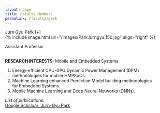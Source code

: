 ```yaml
---
layout: page
title: Faculty Members
permalink: /faculty/park
---
```


<div class="container" markdown="1">
<div class="header" markdown="1">Jurn Gyu Park [+]
</div>
<div class="content" markdown="1" style="min-height: 200px;">
{% include image.html url="/images/ParkJurngyu_150.jpg" align="right" %}


Assistant Professor 

<br><b>RESEARCH INTERESTS:</b> Mobile and Embedded Systems

1) Energy-efficient CPU-GPU Dynamic Power Management (DPM) methodologies for mobile HMPSoCs. <br>
2) Machine Learning enhanced Prediction Model building methodologies for Embedded Systems. <br>
3) Mobile Machine  Learning and  Deep Neural Networks (DNNs). <br>

<I>List of publications:</I><br> <a href="https://scholar.google.com/citations?user=1Yscm9sAAAAJ&hl=en" target="_blank">Google Scholoar: Jurn-Gyu Park</a>


</div>
</div>
